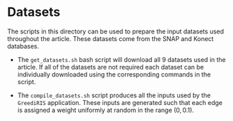 # Datasets

The scripts in this directory can be used to prepare the input datasets used throughout the article. These datasets come from the SNAP and Konect databases. 

* The `get_datasets.sh` bash script will download all 9 datasets used in the article. If all of the datasets are not required each dataset can be individually downloaded using the corresponding commands in the script. 

* The `compile_datasets.sh` script produces all the inputs used by the `GreediRIS` application. These inputs are generated such that each edge is assigned a weight uniformly at random in the range $(0,0.1)$.
